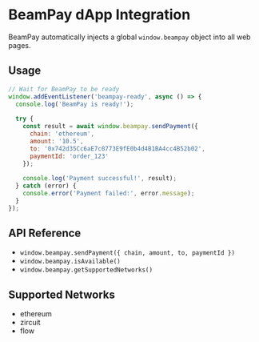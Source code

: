 # BeamPay dApp Integration

BeamPay automatically injects a global `window.beampay` object into all web pages.

## Usage

```javascript
// Wait for BeamPay to be ready
window.addEventListener('beampay-ready', async () => {
  console.log('BeamPay is ready!');
  
  try {
    const result = await window.beampay.sendPayment({
      chain: 'ethereum',
      amount: '10.5',
      to: '0x742d35Cc6aE7c0773E9fE0b4d4B1BA4cc4B52b02',
      paymentId: 'order_123'
    });
    
    console.log('Payment successful!', result);
  } catch (error) {
    console.error('Payment failed:', error.message);
  }
});
```

## API Reference

- `window.beampay.sendPayment({ chain, amount, to, paymentId })`
- `window.beampay.isAvailable()`
- `window.beampay.getSupportedNetworks()`

## Supported Networks

- ethereum
- zircuit
- flow 